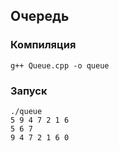 
## Очередь

### Компиляция

	g++ Queue.cpp -o queue

### Запуск
	./queue 
	5 9 4 7 2 1 6 
	5 6 7
	9 4 7 2 1 6 0
